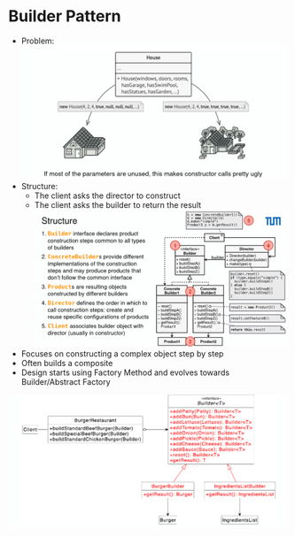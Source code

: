 # Builder Pattern

- Problem:
  ![problem](assets/builder-problem.png)
- Structure:
  - The client asks the director to construct
  - The client asks the builder to return the result
    ![builder](assets/builder.png)
- Focuses on constructing a complex object step by step
- Often builds a composite
- Design starts using Factory Method and evolves towards Builder/Abstract Factory

![builder-example](assets/builder-example.png)
